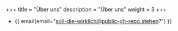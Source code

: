 +++
title = "Über uns"
description = "Über uns"
weight = 3
+++
 - {{ email(email="soll-die-wirklich@public-gh-repo.stehen?") }}

